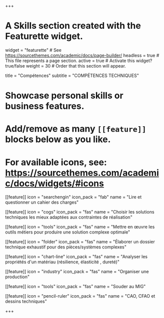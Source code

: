 +++
# A Skills section created with the Featurette widget.
widget = "featurette"  # See https://sourcethemes.com/academic/docs/page-builder/
headless = true  # This file represents a page section.
active = true  # Activate this widget? true/false
weight = 30  # Order that this section will appear.

title = "Compétences"
subtitle = "COMPÉTENCES TECHNIQUES"

# Showcase personal skills or business features.
# 
# Add/remove as many `[[feature]]` blocks below as you like.
# 
# For available icons, see: https://sourcethemes.com/academic/docs/widgets/#icons

[[feature]]
icon = "searchengin"
icon_pack = "fab"
name = "Lire et questionner un cahier des charges"

[[feature]]
icon = "cogs"
icon_pack = "fas"
name = "Choisir les solutions techniques les mieux adaptées aux contraintes de réalisation"

[[feature]]
icon = "tools"
icon_pack = "fas"
name = "Mettre en œuvre les outils métiers pour produire une solution complexe optimale"

[[feature]]
icon = "folder"
icon_pack = "fas"
name = "Élaborer un dossier technique exhaustif pour des pièces/systèmes complexes"

[[feature]]
icon = "chart-line"
icon_pack = "fas"
name = "Analyser les propriétés d'un matériau (résilience, élasticité , dureté)"

[[feature]]
icon = "industry"
icon_pack = "fas"
name = "Organiser une production"

[[feature]]
icon = "tools"
icon_pack = "fas"
name = "Souder au MIG"

[[feature]]
icon = "pencil-ruler"
icon_pack = "fas"
name = "CAO, CFAO et dessins techniques"

+++
